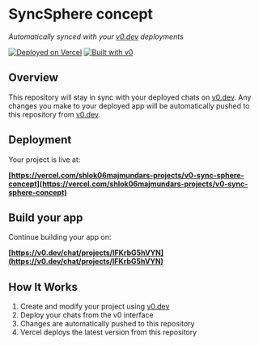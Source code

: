 # SyncSphere concept

*Automatically synced with your [v0.dev](https://v0.dev) deployments*

[![Deployed on Vercel](https://img.shields.io/badge/Deployed%20on-Vercel-black?style=for-the-badge&logo=vercel)](https://vercel.com/shlok06majmundars-projects/v0-sync-sphere-concept)
[![Built with v0](https://img.shields.io/badge/Built%20with-v0.dev-black?style=for-the-badge)](https://v0.dev/chat/projects/lFKrbG5hVYN)

## Overview

This repository will stay in sync with your deployed chats on [v0.dev](https://v0.dev).
Any changes you make to your deployed app will be automatically pushed to this repository from [v0.dev](https://v0.dev).

## Deployment

Your project is live at:

**[https://vercel.com/shlok06majmundars-projects/v0-sync-sphere-concept](https://vercel.com/shlok06majmundars-projects/v0-sync-sphere-concept)**

## Build your app

Continue building your app on:

**[https://v0.dev/chat/projects/lFKrbG5hVYN](https://v0.dev/chat/projects/lFKrbG5hVYN)**

## How It Works

1. Create and modify your project using [v0.dev](https://v0.dev)
2. Deploy your chats from the v0 interface
3. Changes are automatically pushed to this repository
4. Vercel deploys the latest version from this repository